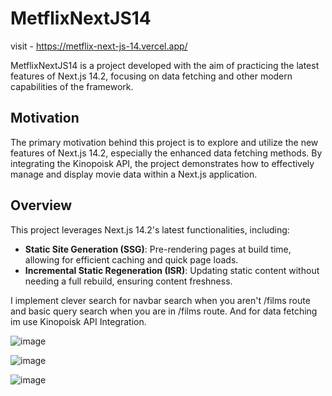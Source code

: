 # MetflixNextJS14

visit - https://metflix-next-js-14.vercel.app/

MetflixNextJS14 is a project developed with the aim of practicing the latest features of Next.js 14.2, focusing on data fetching and other modern capabilities of the framework.

## Motivation
The primary motivation behind this project is to explore and utilize the new features of Next.js 14.2, especially the enhanced data fetching methods. By integrating the Kinopoisk API, the project demonstrates how to effectively manage and display movie data within a Next.js application.

## Overview
This project leverages Next.js 14.2's latest functionalities, including:

- **Static Site Generation (SSG)**: Pre-rendering pages at build time, allowing for efficient caching and quick page loads.
- **Incremental Static Regeneration (ISR)**: Updating static content without needing a full rebuild, ensuring content freshness.

I implement clever search for navbar search when you aren't /films route and basic query search when you are in /films route. And for data fetching im use Kinopoisk API Integration.


![image](https://github.com/1unemployedcoder/MetflixNextJS14/assets/138623067/832a85e7-c014-42df-870e-40e482d30256)

![image](https://github.com/1unemployedcoder/MetflixNextJS14/assets/138623067/adaabdc8-283b-4ac1-949f-935966f373cb)

![image](https://github.com/1unemployedcoder/MetflixNextJS14/assets/138623067/47270894-fb88-4788-824d-23eeaf6c02a7)
